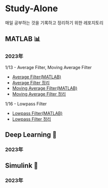 # Study-Alone
매일 공부하는 것을 기록하고 정리하기 위한 레포지토리

## MATLAB 📊
### 2023年
1/13 - Average Filter, Moving Average Filter
* [Average Filter(MATLAB)](https://github.com/soup1997/Study-Alone/tree/origin/Matlab/Average_Filter)
* [Average Filter 정리](https://velog.io/@soup1997/%ED%8F%89%EA%B7%A0%ED%95%84%ED%84%B0)
* [Moving Average Filter(MATLAB)](https://github.com/soup1997/Study-Alone/tree/origin/Matlab/Moving_Average_Filter)
* [Moving Average Filter 정리](https://velog.io/@soup1997/Moving-Average-Filter)

1/16 - Lowpass Filter
* [Lowpass Filter(MATLAB)]()
* [Lowpass Filter 정리]()

## Deep Learning 🧬
### 2023年
## Simulink 🔧
### 2023年

